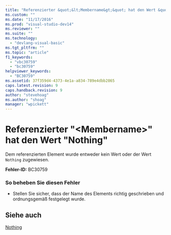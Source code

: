 ```yaml
---
title: "Referenzierter &quot;&lt;Membername&gt;&quot; hat den Wert &quot;Nothing&quot; | Microsoft Docs"
ms.custom: ""
ms.date: "11/17/2016"
ms.prod: "visual-studio-dev14"
ms.reviewer: ""
ms.suite: ""
ms.technology: 
  - "devlang-visual-basic"
ms.tgt_pltfrm: ""
ms.topic: "article"
f1_keywords: 
  - "vbc30759"
  - "bc30759"
helpviewer_keywords: 
  - "BC30759"
ms.assetid: 37f359d4-4373-4e1a-a834-789e4dbb2865
caps.latest.revision: 9
caps.handback.revision: 9
author: "stevehoag"
ms.author: "shoag"
manager: "wpickett"
---
```

# Referenzierter &quot;&lt;Membername&gt;&quot; hat den Wert &quot;Nothing&quot;
Dem referenzierten Element wurde entweder kein Wert oder der Wert `Nothing` zugewiesen.  
  
 **Fehler\-ID:** BC30759  
  
### So beheben Sie diesen Fehler  
  
-   Stellen Sie sicher, dass der Name des Elements richtig geschrieben und ordnungsgemäß festgelegt wurde.  
  
## Siehe auch  
 [Nothing](../../visual-basic/language-reference/nothing.md)